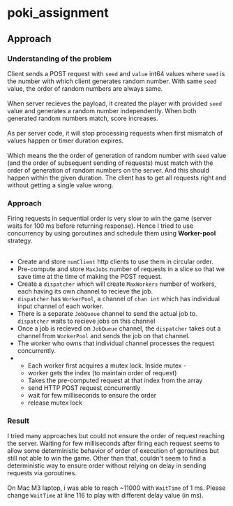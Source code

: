 # poki_assignment

## Approach

### Understanding of the problem
Client sends a POST request with `seed` and `value` int64 values where `seed` is the number with which client generates random number. With same `seed` value, the order of random numbers are always same.<br><br>
When server recieves the payload, it created the player with provided `seed` value and generates a random number independently. When both generated random numbers match, score increases.<br><br>
As per server code, it will stop processing requests when first mismatch of values happen or timer duration expires.<br><br>
Which means the the order of generation of random number with `seed` value (and the order of subsequent sending of requests) must match with the order of generation of random numbers on the server. And this should happen within the given duration. The client has to get all requests right and without getting a single value wrong.

### Approach
Firing requests in sequential order is very slow to win the game (server waits for 100 ms before returning response). Hence I tried to use concurrency by using goroutines and schedule them using **Worker-pool** strategy.<br><br>

- Create and store `numClient` http clients to use them in circular order.
- Pre-compute and store `MaxJobs` number of requests in a slice so that we save time at the time of making the POST request.
- Create a `dispatcher` which will create `MaxWorkers` number of workers, each having its own channel to recieve the job.
- `dispatcher` has `WorkerPool`, a channel of `chan int` which has individual input channel of each worker.
- There is a separate `JobQueue` channel to send the actual job to. `dispatcher` waits to recieve jobs on this channel
- Once a job is recieved on `JobQueue` channel, the `dispatcher` takes out a channel from `WorkerPool` and sends the job on that channel.
- The worker who owns that individual channel processes the request concurrently.
- -  Each worker first acquires a mutex lock. Inside mutex - 
  -  worker gets the index (to maintain order of request)
  -  Takes the pre-computed request at that index from the array
  -  send HTTP POST request concurrently
  -  wait for few milliseconds to ensure the order
  -  release mutex lock

 ### Result
 I tried many approaches but could not ensure the order of request reaching the server. Waiting for few milliseconds after firing each request seems to allow some deterministic behavior of order of execution of goroutines but still not able to win the game. Other than that, couldn't seem to find a deterministic way to ensure order without relying on delay in sending requests via goroutines.<br><br>
On Mac M3 laptop, i was able to reach ~11000 with `WaitTime` of 1 ms. Please change `WaitTime` at line 116 to play with different delay value (in ms).
